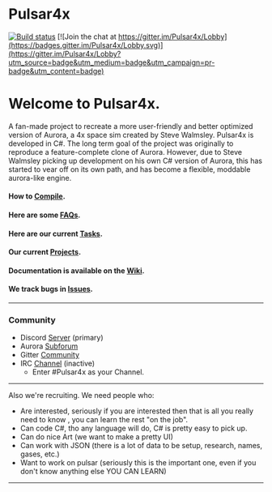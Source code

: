 # Pulsar4x
[![Build status](https://ci.appveyor.com/api/projects/status/owpp4y7ruyn0skm1/branch/Master?svg=true)](https://ci.appveyor.com/project/intercross21/pulsar4x/branch/Master)
[![Join the chat at https://gitter.im/Pulsar4x/Lobby](https://badges.gitter.im/Pulsar4x/Lobby.svg)](https://gitter.im/Pulsar4x/Lobby?utm_source=badge&utm_medium=badge&utm_campaign=pr-badge&utm_content=badge)

# Welcome to Pulsar4x.
  
A fan-made project to recreate a more user-friendly and better optimized version of Aurora, a 4x space sim created by Steve Walmsley. Pulsar4x is developed in C#. The long term goal of the project was originally to reproduce a feature-complete clone of Aurora. However, due to Steve Walmsley picking up development on his own C# version of Aurora, this has started to vear off on its own path, and has become a flexible, moddable aurora-like engine.


#### How to [Compile](https://github.com/Pulsar4xDevs/Pulsar4x/wiki/Compilation).
#### Here are some [FAQs](https://github.com/Pulsar4xDevs/Pulsar4x/wiki/FAQ).  
#### Here are our current [Tasks](https://github.com/Pulsar4xDevs/Pulsar4x/wiki/Issues-&-Projects).  
#### Our current [Projects](https://github.com/Pulsar4xDevs/Pulsar4x/projects).
#### Documentation is available on the [Wiki](https://github.com/Pulsar4xDevs/Pulsar4x/projects).
#### We track bugs in [Issues](https://github.com/Pulsar4xDevs/Pulsar4x/issues).


***

### Community

* Discord [Server](https://discord.gg/3uwCQSn) (primary)
* Aurora [Subforum](http://aurora2.pentarch.org/index.php?board=169.0)
* Gitter [Community](https://gitter.im/Pulsar4x/Lobby)
* IRC [Channel](http://webchat.freenode.net/) (inactive)
  * Enter #Pulsar4x as your Channel.  

***

Also we're recruiting. We need people who:
* Are interested, seriously if you are interested then that is all you really need to know , you can learn the rest "on the job".
* Can code C#, tho any language will do, C# is pretty easy to pick up. 
* Can do nice Art (we want to make a pretty UI)
* Can work with JSON (there is a lot of data to be setup, research, names, gases, etc.)
* Want to work on pulsar (seriously this is the important one, even if you don't know anything else YOU CAN LEARN)


***


